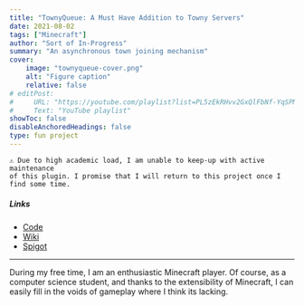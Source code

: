 ```yaml
---
title: "TownyQueue: A Must Have Addition to Towny Servers"
date: 2021-08-02
tags: ["Minecraft"]
author: "Sort of In-Progress"
summary: "An asynchronous town joining mechanism" 
cover:
    image: "townyqueue-cover.png"
    alt: "Figure caption"
    relative: false
# editPost:
#     URL: "https://youtube.com/playlist?list=PL5zEkRHvv2GxQlFbNf-YqSPMP6ePc3DQf"
#     Text: "YouTube playlist"
showToc: false
disableAnchoredHeadings: false
type: fun project
---
```


```text
⚠️ Due to high academic load, I am unable to keep-up with active maintenance 
of this plugin. I promise that I will return to this project once I find some time.
```

##### Links

+ [Code](https://git.naturecraft.world/naturecraft-dev/TownyQueue)
+ [Wiki](https://git.naturecraft.world/naturecraft-dev/TownyQueue/-/wikis/home)
+ [Spigot](https://www.spigotmc.org/resources/townyqueue.95008/)

---

During my free time, I am an enthusiastic Minecraft player. Of course, as a computer science student, and thanks to the extensibility of Minecraft, I can easily fill in the voids of gameplay where I think its lacking.



<!-- ---

## Part 1

This section reviews things.

##### Lecture videos

1. [Video Title 1](https://youtu.be/0rbmjemhy38)
2. [Video Title 2](https://youtu.be/a2tbm5ljZJM)
3. [Video Title 3](https://youtu.be/bz2mXgo7Kj0)
4. [Video Title 4](https://youtu.be/rA4S9lFiU3o)

##### Lecture notes

+ [Lecture Note Title 1](lecture1.pdf)

##### Readings

+ [Paper Title 1](https://doi.org/10.1257/aer.102.4.1721) – This paper finds things.
+ [Paper Title 2](https://doi.org/10.1257/mac.6.1.190) – This paper reviews things.
+ [Paper Title 3](https://doi.org/10.1093/qje/qjv006) – This paper reviews more things and derives some results.

##### Homework

+ [Quiz 1](quiz1.pdf)
+ [Problem set 1](ps1.pdf)

---

## Part 2

This section introduces other things.

##### Lecture videos

5. [Video Title 5](https://youtu.be/tU0dtS9iiOk)
6. [Video Title 6](https://youtu.be/GMIKykwvrGI)
7. [Video Title 7](https://youtu.be/79MSNfp1rw0)
8. [Video Title 8](https://youtu.be/zEShE10YiYo)
9. [Video Title 9](https://youtu.be/SNlHsn7isog)

##### Lecture notes

+ [Lecture Note Title 2](lecture2.pdf)

##### Readings

+ [Paper Title 4](https://doi.org/10.1093/restud/rdy030) – This paper shows stuff.
+ [Paper Title 5](https://doi.org/10.1093/jeea/jvaa041) – This paper shows other things.

##### Homework

+ [Quiz 2](quiz2.pdf)
+ [Problem Set 2](ps2.pdf)

---

## Part 3

This section turns to other things. Lorem ipsum dolor sit amet, consectetur adipisicing elit, sed do eiusmod tempor incididunt ut labore et dolore magna aliqua. Ut enim ad minim veniam, quis nostrud exercitation ullamco laboris nisi ut aliquip ex ea commodo
consequat. Duis aute irure dolor in reprehenderit in voluptate velit esse
cillum dolore eu fugiat nulla pariatur. Excepteur sint occaecat cupidatat non
proident, sunt in culpa qui officia deserunt mollit anim id est laborum. -->